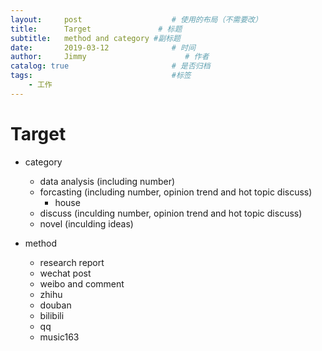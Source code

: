 ```yaml
---
layout:     post                    # 使用的布局（不需要改）
title:      Target               # 标题 
subtitle:   method and category #副标题
date:       2019-03-12              # 时间
author:     Jimmy                      # 作者
catalog: true                       # 是否归档
tags:                               #标签
    - 工作
---
```


# Target

- category
  - data analysis (including number)
  - forcasting (including number, opinion trend and hot topic discuss)
    - house
  - discuss (inculding number, opinion trend and hot topic discuss)
  - novel (inculding ideas)

- method
  - research report
  - wechat post
  - weibo and comment
  - zhihu
  - douban
  - bilibili
  - qq
  - music163

